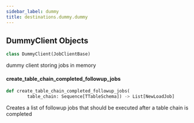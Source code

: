```yaml
---
sidebar_label: dummy
title: destinations.dummy.dummy
---
```


## DummyClient Objects

```python
class DummyClient(JobClientBase)
```

dummy client storing jobs in memory

#### create\_table\_chain\_completed\_followup\_jobs

```python
def create_table_chain_completed_followup_jobs(
        table_chain: Sequence[TTableSchema]) -> List[NewLoadJob]
```

Creates a list of followup jobs that should be executed after a table chain is completed

